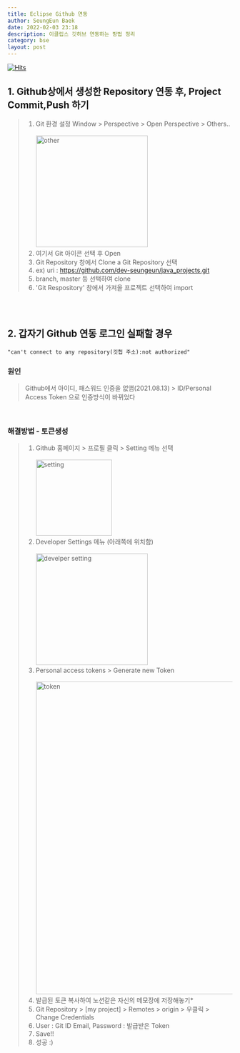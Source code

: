 ```yaml
---
title: Eclipse Github 연동
author: SeungEun Baek
date: 2022-02-03 23:18 
description: 이클립스 깃허브 연동하는 방법 정리
category: bse
layout: post
---
```

[![Hits](https://hits.seeyoufarm.com/api/count/incr/badge.svg?url=https%3A%2F%2Fdev-seungeun.github.io%2F1study%2Feclipse_github%2F&count_bg=%23FEC8E6&title_bg=%23B2ADAD&icon=&icon_color=%23515050&title=hits&edge_flat=false)](https://hits.seeyoufarm.com)            
## 1. Github상에서 생성한 Repository 연동 후, Project Commit,Push 하기
> 1. Git 환경 설정
    Window > Perspective > Open Perspective > Others..<br>   
    <img style="width:250px" alt="other" src="https://user-images.githubusercontent.com/80504390/152358573-0dbc6f50-56db-4258-8158-c09aff0758b2.png"> 
> 2. 여기서 Git 아이콘 선택 후 Open
> 3. Git Repository 창에서 Clone a Git Repository 선택
> 4. ex) uri : https://github.com/dev-seungeun/java_projects.git
> 5. branch, master 등 선택하여 clone
> 6. 'Git Respository' 창에서 가져올 프로젝트 선택하여 import

<br><br>

## 2. 갑자기 Github 연동 로그인 실패할 경우
    "can't connect to any repository(깃헙 주소):not authorized"

### 원인
> Github에서 아이디, 패스워드 인증을 없앰(2021.08.13) > ID/Personal Access Token 으로 인증방식이 바뀌었다

<br>

### 해결방법 - 토큰생성

> 1. Github 홈페이지 > 프로필 클릭 > Setting 메뉴 선택<br>   
         <img style="width:170px" alt="setting" src="https://user-images.githubusercontent.com/80504390/152360015-9a0a658f-eab8-4d1e-9393-1e56e5e3153e.png">
> 2. Developer Settings 메뉴 (아래쪽에 위치함)<br>   
         <img style="width:250px" alt="develper setting" src="https://user-images.githubusercontent.com/80504390/152360123-52833259-9b76-471b-a391-497c10c90cc0.png">
> 3. Personal access tokens > Generate new Token<br>   
         <img style="width:700px" alt="token" src="https://user-images.githubusercontent.com/80504390/152360230-5cb453fd-8598-4354-a669-5667118ff1d1.png">
> 4. 발급된 토큰 복사하여 노션같은 자신의 메모장에 저장해놓기*
> 5. Git Repository > [my project] > Remotes > origin > 우클릭 > Change Credentials
> 6. User : Git ID Email, Password : 발급받은 Token
> 7. Save!!
> 8. 성공 :)
